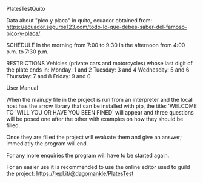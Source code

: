 PlatesTestQuito

Data about "pico y placa" in quito, ecuador obtained from:
 https://ecuador.seguros123.com/todo-lo-que-debes-saber-del-famoso-pico-y-placa/

SCHEDULE
     In the morning from 7:00 to 9:30
     In the afternoon from 4:00 p.m. to 7:30 p.m.

RESTRICTIONS
Vehicles (private cars and motorcycles) whose last digit 
of the plate ends in:
     Monday: 1 and 2
     Tuesday: 3 and 4
     Wednesday: 5 and 6
     Thursday: 7 and 8
     Friday: 9 and 0
	 
	 
User Manual

When the main.py file in the project is run from an 
interpreter and the local host has the arrow library 
that can be installed with pip, the title:
'WELCOME TO 'WILL YOU OR HAVE YOU BEEN FINED'
will appear and three questions will be posed one 
after the other with examples on how they should be 
filled.

Once they are filled the project will evaluate them 
and give an answer; immediatly the program will end.

For any more enquiries the program will have to be
started again.

For an easier use it is recommended to use the online
editor used to guild the project:
https://repl.it/@dagomankle/PlatesTest